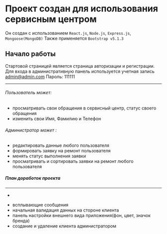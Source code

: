 # Проект создан для использования сервисным центром

Он создан с использованием `React.js`, `Node.js`, `Express.js`, `Mongoose(MongoDB)`
Также применяется `Bootstrap v5.1.3`

## Начало работы
Стартовой страницей является страница авторизации и регистрации.
Для входа в административную панель используется учетная запись 
admin@admin.com Пароль: 111111

---

###### Пользователь может:
- просматривать свои обращения в сервисный центр, статус своего обращения
- изменить свои Имя, Фамилию и Телефон


###### Администратор может :
- редактировать данные любого пользователя
- формировать заявку на ремонт пользователя
- менять статус выполнения заявки
- просматривать и сортировать заявки на ремонт любого пользователя

##### План доработок проекта

---
+
- всплывающие сообщения
- начальная валидация данных на стороне клиента
- панель настройки внешнего вида приложения(фон, цвет, значок бренда)
- создание и удаление клиента администратором